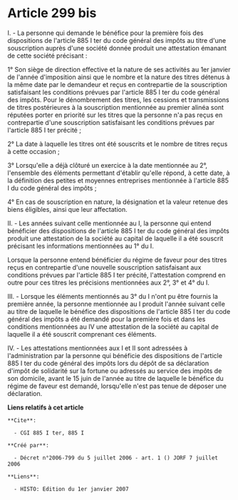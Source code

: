 # Article 299 bis

I. - La personne qui demande le bénéfice pour la première fois des dispositions de l'article 885 I ter du code général des
impôts au titre d'une souscription auprès d'une société donnée produit une attestation émanant de cette société précisant :

1° Son siège de direction effective et la nature de ses activités au 1er janvier de l'année d'imposition ainsi que le nombre
et la nature des titres détenus à la même date par le demandeur et reçus en contrepartie de la souscription satisfaisant les
conditions prévues par l'article 885 I ter du code général des impôts. Pour le dénombrement des titres, les cessions et
transmissions de titres postérieures à la souscription mentionnée au premier alinéa sont réputées porter en priorité sur les
titres que la personne n'a pas reçus en contrepartie d'une souscription satisfaisant les conditions prévues par l'article 885
I ter précité ;

2° La date à laquelle les titres ont été souscrits et le nombre de titres reçus à cette occasion ;

3° Lorsqu'elle a déjà clôturé un exercice à la date mentionnée au 2°, l'ensemble des éléments permettant d'établir qu'elle
répond, à cette date, à la définition des petites et moyennes entreprises mentionnée à l'article 885 I du code général des
impôts ;

4° En cas de souscription en nature, la désignation et la valeur retenue des biens éligibles, ainsi que leur affectation.

II. - Les années suivant celle mentionnée au I, la personne qui entend bénéficier des dispositions de l'article 885 I ter du
code général des impôts produit une attestation de la société au capital de laquelle il a été souscrit précisant les
informations mentionnées au 1° du I.

Lorsque la personne entend bénéficier du régime de faveur pour des titres reçus en contrepartie d'une nouvelle souscription
satisfaisant aux conditions prévues par l'article 885 I ter précité, l'attestation comprend en outre pour ces titres les
précisions mentionnées aux 2°, 3° et 4° du I.

III. - Lorsque les éléments mentionnés au 3° du I n'ont pu être fournis la première année, la personne mentionnée au I
produit l'année suivant celle au titre de laquelle le bénéfice des dispositions de l'article 885 I ter du code général des
impôts a été demandé pour la première fois et dans les conditions mentionnées au IV une attestation de la société au capital
de laquelle il a été souscrit comprenant ces éléments.

IV. - Les attestations mentionnées aux I et II sont adressées à l'administration par la personne qui bénéficie des
dispositions de l'article 885 I ter du code général des impôts lors du dépôt de sa déclaration d'impôt de solidarité sur la
fortune ou adressés au service des impôts de son domicile, avant le 15 juin de l'année au titre de laquelle le bénéfice du
régime de faveur est demandé, lorsqu'elle n'est pas tenue de déposer une déclaration.

**Liens relatifs à cet article**

	**Cite**:

	  - CGI 885 I ter, 885 I

	**Créé par**:

	  - Décret n°2006-799 du 5 juillet 2006 - art. 1 () JORF 7 juillet 2006

	**Liens**:

	  - HISTO: Edition du 1er janvier 2007
